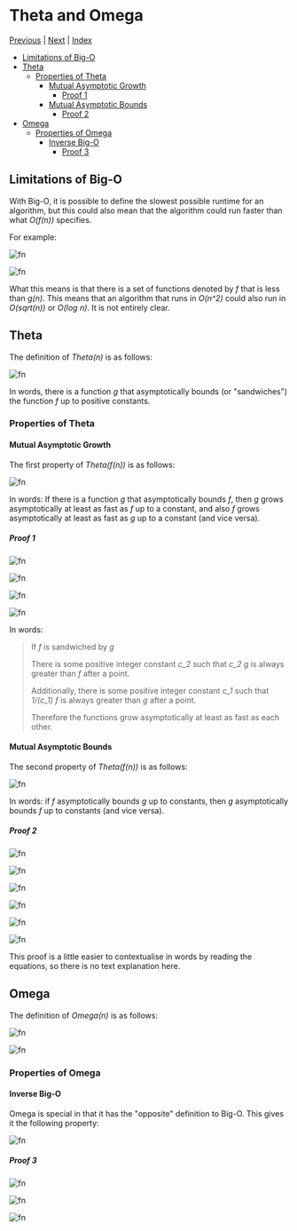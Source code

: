# Theta and Omega <!-- omit in toc -->

[Previous][prev] | [Next][next] | [Index][index]

[prev]: ./index.md
[next]: ./index.md
[index]: ./index.md

- [Limitations of Big-O](#limitations-of-big-o)
- [Theta](#theta)
  - [Properties of Theta](#properties-of-theta)
    - [Mutual Asymptotic Growth](#mutual-asymptotic-growth)
      - [Proof 1](#proof-1)
    - [Mutual Asymptotic Bounds](#mutual-asymptotic-bounds)
      - [Proof 2](#proof-2)
- [Omega](#omega)
  - [Properties of Omega](#properties-of-omega)
    - [Inverse Big-O](#inverse-big-o)
      - [Proof 3](#proof-3)

## Limitations of Big-O

With Big-O, it is possible to define the slowest possible runtime for an algorithm, but this could also mean that the algorithm could run faster than what _O(f(n))_ specifies.

For example:

![fn](<https://latex.codecogs.com/svg.latex?\text{An algorithm runs with }O(g(n))>)

![fn](<https://latex.codecogs.com/svg.latex?\newline \therefore \text{there is some function and constant \ensuremath{f,c } such that }\newline\newline 0\leq f(n) \leq cg(n) \text{ for all n above a certain value.}>)

What this means is that there is a set of functions denoted by _f_ that is less than _g(n)_. This means that an algorithm that runs in _O(n^2)_ could also run in _O(sqrt(n))_ or _O(log n)_. It is not entirely clear.

## Theta

The definition of _Theta(n)_ is as follows:

![fn](<https://latex.codecogs.com/svg.latex?\newline \text{If }f(n) \in \Theta(g(n))\text{ then} \newline \newline \exists c_1, c_2 \> 0: 0 \leq c_1 g(n) \leq f(n) \leq c_2 g(n)\newline\newline\text{for all n greater than a certain value }>)

In words, there is a function _g_ that asymptotically bounds (or "sandwiches") the function _f_ up to positive constants.

### Properties of Theta

#### Mutual Asymptotic Growth

The first property of _Theta(f(n))_ is as follows:

![fn](<https://latex.codecogs.com/svg.latex?f\in\Theta(g) \Leftrightarrow f\in O(g) \wedge g \in O(f)>)

In words: If there is a function _g_ that asymptotically bounds _f_, then _g_ grows asymptotically at least as fast as _f_ up to a constant, and also _f_ grows asymptotically at least as fast as _g_ up to a constant (and vice versa).

##### Proof 1

![fn](<https://latex.codecogs.com/svg.latex?\text{If }f\in\Theta(g)>)

![fn](<https://latex.codecogs.com/svg.latex?\text{Then }0\leq c_1 g \leq f \leq c_2 g\text{ (given that }c_1, c_2 \> 0)>)

![fn](<https://latex.codecogs.com/svg.latex?\therefore g\in O(f) \because f\leq c_2 g>)

![fn](<https://latex.codecogs.com/svg.latex?\inline \text{Also }\therefore f\in O(g) \because g\leq \frac{1}{c_1}f>)

In words:

> If _f_ is sandwiched by _g_
>
> There is some positive integer constant _c_2_ such that _c_2 g_ is always greater than _f_ after a point.
>
> Additionally, there is some positive integer constant _c_1_ such that _1/(c_1) f_ is always greater than _g_ after a point.
>
> Therefore the functions grow asymptotically at least as fast as each other.

#### Mutual Asymptotic Bounds

The second property of _Theta(f(n))_ is as follows:

![fn](<https://latex.codecogs.com/svg.latex?f\in\Theta(g) \Leftrightarrow g\in\Theta(f)>)

In words: if _f_ asymptotically bounds _g_ up to constants, then _g_ asymptotically bounds _f_ up to constants (and vice versa).

##### Proof 2

![fn](<https://latex.codecogs.com/svg.latex?\text{If }f\in\Theta(g)>)

![fn](<https://latex.codecogs.com/svg.latex?\inline \text{Then }0\leq c_1 g \leq f \leq c_2 g\text{ (given that }c_1, c_2 \> 0)>)

![fn](<https://latex.codecogs.com/svg.latex?\inline \text{Note that }g \leq \frac{1}{c_1}f>)

![fn](<https://latex.codecogs.com/svg.latex?\inline \text{Also note that }g \geq \frac{1}{c_2}f>)

![fn](<https://latex.codecogs.com/svg.latex?\inline \therefore 0 \leq \frac{1}{c_2}f \leq g \leq \frac{1}{c_1}f>)

![fn](<https://latex.codecogs.com/svg.latex?\text{Which is the definition for }g \in \Theta(f).>)

This proof is a little easier to contextualise in words by reading the equations, so there is no text explanation here.

## Omega

The definition of _Omega(n)_ is as follows:

![fn](<https://latex.codecogs.com/svg.latex?\text{If }f\in\Omega(g)>)

![fn](<https://latex.codecogs.com/svg.latex?\newline \text{Then }\exists c \> 1:0\leq g \leq cf \newline \newline \text{for all n greater than a certain value }>)

### Properties of Omega

#### Inverse Big-O

Omega is special in that it has the "opposite" definition to Big-O. This gives it the following property:

![fn](<https://latex.codecogs.com/svg.latex?f\in\Omega(g)\Leftrightarrow g \in O(f)>)

##### Proof 3

![fn](<https://latex.codecogs.com/svg.latex?\text{If }f\in\Omega(g) \text{ then }\exists c_1: 0 \leq g \leq c_1f(n)>)

![fn](<https://latex.codecogs.com/svg.latex?\text{Compare with }g\in O(f) \rightarrow \exists c_2: 0 \leq g \leq c_2f(n)>)

![fn](<https://latex.codecogs.com/svg.latex?\text{Note that if }ac_1 = bc_2, \text{ where } a,b \> 0\text{, the statement holds. }>)
